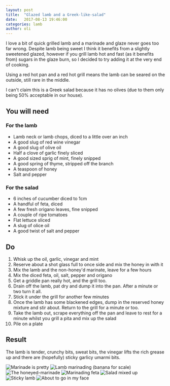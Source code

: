 ```yaml
---
layout: post
title:  "Glazed lamb and a Greek-like-salad"
date:   2017-08-13 19:46:00
categories: lamb
author: oli
---
```


I love a bit of quick grilled lamb and a marinade and glaze never goes too far wrong.  Despite lamb being sweet I think it benefits from a slightly sweetened glazed, however if you grill lamb hot and fast (as it benefits from) sugars in the glaze burn, so I decided to try adding it at the very end of cooking.

Using a red hot pan and a red hot grill means the lamb can be seared on the outside, still rare in the middle.

I can't claim this is a Greek salad because it has no olives (due to them only being 50% acceptable in our house).

## You will need


### For the lamb

* Lamb neck or lamb chops, diced to a little over an inch
* A good slug of red wine vinegar
* A good slug of olive oil
* Half a clove of garlic finely sliced
* A good sized sprig of mint, finely snipped
* A good spring of thyme, stripped off the branch
* A teaspoon of honey
* Salt and pepper

### For the salad

* 6 inches of cucumber diced to 1cm
* A handful of feta, diced
* A few fresh origano leaves, fine snipped
* A couple of ripe tomatoes
* Flat lettuce sliced
* A slug of olice oil
* A good twist of salt and pepper

## Do

1. Whisk up the oil, garlic, vinegar and mint
2. Reserve about a shot glass full to once side and mix the honey in with it
3. Mix the lamb and the non-honey'd marinate, leave for a few hours
4. Mix the diced feta, oil, salt, pepper and origano
5. Get a griddle pan really hot, and the grill too.
6. Drain off the lamb, pat dry and dump it into the pan.  After a minute or two turn it all.
7. Stick it under the grill for another few minutes
8. Once the lamb has some blackened edges, dump in the reserved honey mixture and stir about.  Return to the grill for a minute or too.
9. Take the lamb out, scrape everything off the pan and leave to rest for a minute whilst you grill a pita and mix up the salad
10. Pile on a plate 

## Result

The lamb is tender, crunchy bits, sweat bits, the vinegar lifts the rich grease up and there are (hopefully) sticky garlicy umarmi bits.


![Marinade is pretty](/images/glazed-lamb/glazed-lamb-00.jpg)
![Lamb marinading (banana for scale)](/images/glazed-lamb/glazed-lamb-01.jpg)
![The honeyed-marinade](/images/glazed-lamb/glazed-lamb-02.jpg)
![Marinading feta](/images/glazed-lamb/glazed-lamb-03.jpg)
![Salad mixed up](/images/glazed-lamb/glazed-lamb-04.jpg)
![Sticky lamb](/images/glazed-lamb/glazed-lamb-05.jpg)
![About to go in my face](/images/glazed-lamb/glazed-lamb-06.jpg)


